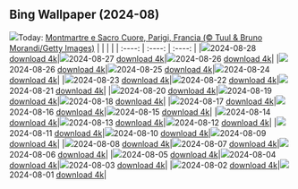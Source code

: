 ## Bing Wallpaper (2024-08)
![](https://cn.bing.com/th?id=OHR.ParalympicsParis_IT-IT4851305254_UHD.jpg&w=1000)Today: [Montmartre e Sacro Cuore, Parigi, Francia (© Tuul & Bruno Morandi/Getty Images)](https://cn.bing.com/th?id=OHR.ParalympicsParis_IT-IT4851305254_UHD.jpg&rf=LaDigue_UHD.jpg&pid=hp&w=3840&h=2160&rs=1&c=4)
|      |      |      |
| :----: | :----: | :----: |
|![](https://cn.bing.com/th?id=OHR.ParalympicsParis_IT-IT4851305254_UHD.jpg&pid=hp&w=384&h=216&rs=1&c=4)2024-08-28 [download 4k](https://cn.bing.com/th?id=OHR.ParalympicsParis_IT-IT4851305254_UHD.jpg&rf=LaDigue_UHD.jpg&pid=hp&w=3840&h=2160&rs=1&c=4)|![](https://cn.bing.com/th?id=OHR.LagoMisurina_IT-IT4702658331_UHD.jpg&pid=hp&w=384&h=216&rs=1&c=4)2024-08-27 [download 4k](https://cn.bing.com/th?id=OHR.LagoMisurina_IT-IT4702658331_UHD.jpg&rf=LaDigue_UHD.jpg&pid=hp&w=3840&h=2160&rs=1&c=4)|![](https://cn.bing.com/th?id=OHR.PalmyraAtoll_IT-IT5623392573_UHD.jpg&pid=hp&w=384&h=216&rs=1&c=4)2024-08-26 [download 4k](https://cn.bing.com/th?id=OHR.PalmyraAtoll_IT-IT5623392573_UHD.jpg&rf=LaDigue_UHD.jpg&pid=hp&w=3840&h=2160&rs=1&c=4)|
|![](https://global.bing.com/th?id=OHR.PalmyraAtoll_IT-IT5623392573_UHD.jpg&pid=hp&w=384&h=216&rs=1&c=4)2024-08-26 [download 4k](https://global.bing.com/th?id=OHR.PalmyraAtoll_IT-IT5623392573_UHD.jpg)|![](https://global.bing.com/th?id=OHR.SwiftcurrentLake_IT-IT5489995070_UHD.jpg&pid=hp&w=384&h=216&rs=1&c=4)2024-08-25 [download 4k](https://global.bing.com/th?id=OHR.SwiftcurrentLake_IT-IT5489995070_UHD.jpg)|![](https://global.bing.com/th?id=OHR.KatahdinWoods_IT-IT5335389072_UHD.jpg&pid=hp&w=384&h=216&rs=1&c=4)2024-08-24 [download 4k](https://global.bing.com/th?id=OHR.KatahdinWoods_IT-IT5335389072_UHD.jpg)|
|![](https://global.bing.com/th?id=OHR.PrasatPhanom_IT-IT5114884058_UHD.jpg&pid=hp&w=384&h=216&rs=1&c=4)2024-08-23 [download 4k](https://global.bing.com/th?id=OHR.PrasatPhanom_IT-IT5114884058_UHD.jpg)|![](https://global.bing.com/th?id=OHR.OceanCityMD_IT-IT8362993245_UHD.jpg&pid=hp&w=384&h=216&rs=1&c=4)2024-08-22 [download 4k](https://global.bing.com/th?id=OHR.OceanCityMD_IT-IT8362993245_UHD.jpg)|![](https://global.bing.com/th?id=OHR.NazcaBooby_IT-IT8043395751_UHD.jpg&pid=hp&w=384&h=216&rs=1&c=4)2024-08-21 [download 4k](https://global.bing.com/th?id=OHR.NazcaBooby_IT-IT8043395751_UHD.jpg)|
|![](https://global.bing.com/th?id=OHR.TetonSunrise_IT-IT5409583917_UHD.jpg&pid=hp&w=384&h=216&rs=1&c=4)2024-08-20 [download 4k](https://global.bing.com/th?id=OHR.TetonSunrise_IT-IT5409583917_UHD.jpg)|![](https://global.bing.com/th?id=OHR.RegataSanGines_IT-IT5321961611_UHD.jpg&pid=hp&w=384&h=216&rs=1&c=4)2024-08-19 [download 4k](https://global.bing.com/th?id=OHR.RegataSanGines_IT-IT5321961611_UHD.jpg)|![](https://global.bing.com/th?id=OHR.HuntingtonBeach_IT-IT5196436677_UHD.jpg&pid=hp&w=384&h=216&rs=1&c=4)2024-08-18 [download 4k](https://global.bing.com/th?id=OHR.HuntingtonBeach_IT-IT5196436677_UHD.jpg)|
|![](https://global.bing.com/th?id=OHR.AlfanzinaLighthouse_IT-IT5068594687_UHD.jpg&pid=hp&w=384&h=216&rs=1&c=4)2024-08-17 [download 4k](https://global.bing.com/th?id=OHR.AlfanzinaLighthouse_IT-IT5068594687_UHD.jpg)|![](https://global.bing.com/th?id=OHR.HangCave_IT-IT4945788331_UHD.jpg&pid=hp&w=384&h=216&rs=1&c=4)2024-08-16 [download 4k](https://global.bing.com/th?id=OHR.HangCave_IT-IT4945788331_UHD.jpg)|![](https://global.bing.com/th?id=OHR.Ferragosto_IT-IT4867237057_UHD.jpg&pid=hp&w=384&h=216&rs=1&c=4)2024-08-15 [download 4k](https://global.bing.com/th?id=OHR.Ferragosto_IT-IT4867237057_UHD.jpg)|
|![](https://global.bing.com/th?id=OHR.WatarrkaLizard_IT-IT4767936784_UHD.jpg&pid=hp&w=384&h=216&rs=1&c=4)2024-08-14 [download 4k](https://global.bing.com/th?id=OHR.WatarrkaLizard_IT-IT4767936784_UHD.jpg)|![](https://global.bing.com/th?id=OHR.DugiOtokCroatia_IT-IT0800672865_UHD.jpg&pid=hp&w=384&h=216&rs=1&c=4)2024-08-13 [download 4k](https://global.bing.com/th?id=OHR.DugiOtokCroatia_IT-IT0800672865_UHD.jpg)|![](https://global.bing.com/th?id=OHR.ElephantsAmboseli_IT-IT2233538988_UHD.jpg&pid=hp&w=384&h=216&rs=1&c=4)2024-08-12 [download 4k](https://global.bing.com/th?id=OHR.ElephantsAmboseli_IT-IT2233538988_UHD.jpg)|
|![](https://global.bing.com/th?id=OHR.TofinoVancouver_IT-IT4209274959_UHD.jpg&pid=hp&w=384&h=216&rs=1&c=4)2024-08-11 [download 4k](https://global.bing.com/th?id=OHR.TofinoVancouver_IT-IT4209274959_UHD.jpg)|![](https://global.bing.com/th?id=OHR.SanLorenzoNight_IT-IT4055519723_UHD.jpg&pid=hp&w=384&h=216&rs=1&c=4)2024-08-10 [download 4k](https://global.bing.com/th?id=OHR.SanLorenzoNight_IT-IT4055519723_UHD.jpg)|![](https://global.bing.com/th?id=OHR.IncaRuinPeru_IT-IT3781329004_UHD.jpg&pid=hp&w=384&h=216&rs=1&c=4)2024-08-09 [download 4k](https://global.bing.com/th?id=OHR.IncaRuinPeru_IT-IT3781329004_UHD.jpg)|
|![](https://global.bing.com/th?id=OHR.LagoComoItaly_IT-IT3865741032_UHD.jpg&pid=hp&w=384&h=216&rs=1&c=4)2024-08-08 [download 4k](https://global.bing.com/th?id=OHR.LagoComoItaly_IT-IT3865741032_UHD.jpg)|![](https://global.bing.com/th?id=OHR.MichiganLighthouse_IT-IT9647286903_UHD.jpg&pid=hp&w=384&h=216&rs=1&c=4)2024-08-07 [download 4k](https://global.bing.com/th?id=OHR.MichiganLighthouse_IT-IT9647286903_UHD.jpg)|![](https://global.bing.com/th?id=OHR.MolokiniHawaii_IT-IT9190436704_UHD.jpg&pid=hp&w=384&h=216&rs=1&c=4)2024-08-06 [download 4k](https://global.bing.com/th?id=OHR.MolokiniHawaii_IT-IT9190436704_UHD.jpg)|
|![](https://global.bing.com/th?id=OHR.HertfordshireLavender_IT-IT3555753109_UHD.jpg&pid=hp&w=384&h=216&rs=1&c=4)2024-08-05 [download 4k](https://global.bing.com/th?id=OHR.HertfordshireLavender_IT-IT3555753109_UHD.jpg)|![](https://global.bing.com/th?id=OHR.ImpalaOxpecker_IT-IT7910851982_UHD.jpg&pid=hp&w=384&h=216&rs=1&c=4)2024-08-04 [download 4k](https://global.bing.com/th?id=OHR.ImpalaOxpecker_IT-IT7910851982_UHD.jpg)|![](https://global.bing.com/th?id=OHR.WulongKarst_IT-IT7105962798_UHD.jpg&pid=hp&w=384&h=216&rs=1&c=4)2024-08-03 [download 4k](https://global.bing.com/th?id=OHR.WulongKarst_IT-IT7105962798_UHD.jpg)|
|![](https://global.bing.com/th?id=OHR.TrunkBay_IT-IT7046604916_UHD.jpg&pid=hp&w=384&h=216&rs=1&c=4)2024-08-02 [download 4k](https://global.bing.com/th?id=OHR.TrunkBay_IT-IT7046604916_UHD.jpg)|![](https://global.bing.com/th?id=OHR.KaptaiLake_IT-IT3135317683_UHD.jpg&pid=hp&w=384&h=216&rs=1&c=4)2024-08-01 [download 4k](https://global.bing.com/th?id=OHR.KaptaiLake_IT-IT3135317683_UHD.jpg)|